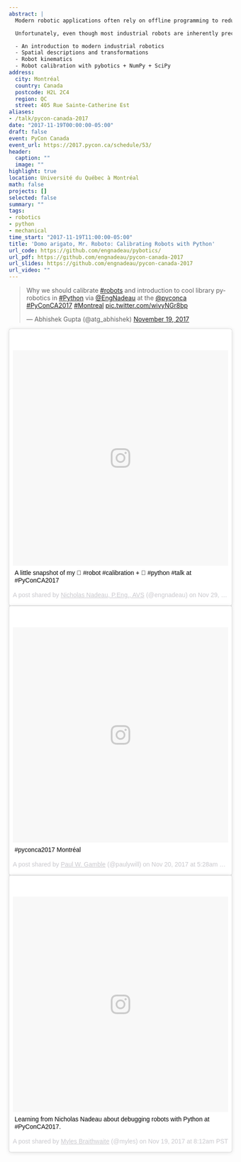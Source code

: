 ```yaml
---
abstract: |
  Modern robotic applications often rely on offline programming to reduce process downtime. In a virtual environment, robot application specialists may program, visualize, and test their robotic application before uploading it to the real production environment, saving time and costs. However, to achieve a high level of fidelity between virtual and production environments, the robot system must be accurate.

  Unfortunately, even though most industrial robots are inherently precise (i.e., repeatable), they are not necessarily very accurate. One cost-effective approach to obtaining a more accurate robot is through calibration, where the actual kinematic and non-kinematic parameters of the robot model are identified and improved upon when compared to the nominal model. This talk introduces pybotics, an open-source Python toolbox for robot kinematics and calibration. The talk will feature the following topics:

  - An introduction to modern industrial robotics
  - Spatial descriptions and transformations
  - Robot kinematics
  - Robot calibration with pybotics + NumPy + SciPy
address:
  city: Montréal
  country: Canada
  postcode: H2L 2C4
  region: QC
  street: 405 Rue Sainte-Catherine Est
aliases:
- /talk/pycon-canada-2017
date: "2017-11-19T00:00:00-05:00"
draft: false
event: PyCon Canada
event_url: https://2017.pycon.ca/schedule/53/
header:
  caption: ""
  image: ""
highlight: true
location: Université du Québec à Montréal
math: false
projects: []
selected: false
summary: ""
tags:
- robotics
- python
- mechanical
time_start: "2017-11-19T11:00:00-05:00"
title: 'Domo arigato, Mr. Roboto: Calibrating Robots with Python'
url_code: https://github.com/engnadeau/pybotics/
url_pdf: https://github.com/engnadeau/pycon-canada-2017
url_slides: https://github.com/engnadeau/pycon-canada-2017
url_video: ""
---
```


<blockquote class="twitter-tweet" data-lang="en"><p lang="en" dir="ltr">Why we should calibrate <a href="https://twitter.com/hashtag/robots?src=hash&amp;ref_src=twsrc%5Etfw">#robots</a> and introduction to cool library pyrobotics in <a href="https://twitter.com/hashtag/Python?src=hash&amp;ref_src=twsrc%5Etfw">#Python</a> via <a href="https://twitter.com/EngNadeau?ref_src=twsrc%5Etfw">@EngNadeau</a> at the <a href="https://twitter.com/pyconca?ref_src=twsrc%5Etfw">@pyconca</a> <a href="https://twitter.com/hashtag/PyConCA2017?src=hash&amp;ref_src=twsrc%5Etfw">#PyConCA2017</a> <a href="https://twitter.com/hashtag/Montreal?src=hash&amp;ref_src=twsrc%5Etfw">#Montreal</a> <a href="https://t.co/wivyNGr8bp">pic.twitter.com/wivyNGr8bp</a></p>&mdash; Abhishek Gupta (@atg_abhishek) <a href="https://twitter.com/atg_abhishek/status/932285250734120960?ref_src=twsrc%5Etfw">November 19, 2017</a></blockquote>
<script async src="https://platform.twitter.com/widgets.js" charset="utf-8"></script>

<blockquote class="instagram-media" data-instgrm-captioned data-instgrm-permalink="https://www.instagram.com/p/BcGcITxlv0M/" data-instgrm-version="8" style=" background:#FFF; border:0; border-radius:3px; box-shadow:0 0 1px 0 rgba(0,0,0,0.5),0 1px 10px 0 rgba(0,0,0,0.15); margin: 1px; max-width:658px; padding:0; width:99.375%; width:-webkit-calc(100% - 2px); width:calc(100% - 2px);"><div style="padding:8px;"> <div style=" background:#F8F8F8; line-height:0; margin-top:40px; padding:50.0% 0; text-align:center; width:100%;"> <div style=" background:url(data:image/png;base64,iVBORw0KGgoAAAANSUhEUgAAACwAAAAsCAMAAAApWqozAAAABGdBTUEAALGPC/xhBQAAAAFzUkdCAK7OHOkAAAAMUExURczMzPf399fX1+bm5mzY9AMAAADiSURBVDjLvZXbEsMgCES5/P8/t9FuRVCRmU73JWlzosgSIIZURCjo/ad+EQJJB4Hv8BFt+IDpQoCx1wjOSBFhh2XssxEIYn3ulI/6MNReE07UIWJEv8UEOWDS88LY97kqyTliJKKtuYBbruAyVh5wOHiXmpi5we58Ek028czwyuQdLKPG1Bkb4NnM+VeAnfHqn1k4+GPT6uGQcvu2h2OVuIf/gWUFyy8OWEpdyZSa3aVCqpVoVvzZZ2VTnn2wU8qzVjDDetO90GSy9mVLqtgYSy231MxrY6I2gGqjrTY0L8fxCxfCBbhWrsYYAAAAAElFTkSuQmCC); display:block; height:44px; margin:0 auto -44px; position:relative; top:-22px; width:44px;"></div></div> <p style=" margin:8px 0 0 0; padding:0 4px;"> <a href="https://www.instagram.com/p/BcGcITxlv0M/" style=" color:#000; font-family:Arial,sans-serif; font-size:14px; font-style:normal; font-weight:normal; line-height:17px; text-decoration:none; word-wrap:break-word;" target="_blank">A little snapshot of my 🤖 #robot #calibration + 🐍 #python #talk at #PyConCA2017</a></p> <p style=" color:#c9c8cd; font-family:Arial,sans-serif; font-size:14px; line-height:17px; margin-bottom:0; margin-top:8px; overflow:hidden; padding:8px 0 7px; text-align:center; text-overflow:ellipsis; white-space:nowrap;">A post shared by <a href="https://www.instagram.com/engnadeau/" style=" color:#c9c8cd; font-family:Arial,sans-serif; font-size:14px; font-style:normal; font-weight:normal; line-height:17px;" target="_blank"> Nicholas Nadeau, P.Eng., AVS</a> (@engnadeau) on <time style=" font-family:Arial,sans-serif; font-size:14px; line-height:17px;" datetime="2017-11-30T01:16:32+00:00">Nov 29, 2017 at 5:16pm PST</time></p></div></blockquote> <script async defer src="//www.instagram.com/embed.js"></script>

<blockquote class="instagram-media" data-instgrm-captioned data-instgrm-permalink="https://www.instagram.com/p/Bbt_-1JF4rI/" data-instgrm-version="8" style=" background:#FFF; border:0; border-radius:3px; box-shadow:0 0 1px 0 rgba(0,0,0,0.5),0 1px 10px 0 rgba(0,0,0,0.15); margin: 1px; max-width:658px; padding:0; width:99.375%; width:-webkit-calc(100% - 2px); width:calc(100% - 2px);"><div style="padding:8px;"> <div style=" background:#F8F8F8; line-height:0; margin-top:40px; padding:50% 0; text-align:center; width:100%;"> <div style=" background:url(data:image/png;base64,iVBORw0KGgoAAAANSUhEUgAAACwAAAAsCAMAAAApWqozAAAABGdBTUEAALGPC/xhBQAAAAFzUkdCAK7OHOkAAAAMUExURczMzPf399fX1+bm5mzY9AMAAADiSURBVDjLvZXbEsMgCES5/P8/t9FuRVCRmU73JWlzosgSIIZURCjo/ad+EQJJB4Hv8BFt+IDpQoCx1wjOSBFhh2XssxEIYn3ulI/6MNReE07UIWJEv8UEOWDS88LY97kqyTliJKKtuYBbruAyVh5wOHiXmpi5we58Ek028czwyuQdLKPG1Bkb4NnM+VeAnfHqn1k4+GPT6uGQcvu2h2OVuIf/gWUFyy8OWEpdyZSa3aVCqpVoVvzZZ2VTnn2wU8qzVjDDetO90GSy9mVLqtgYSy231MxrY6I2gGqjrTY0L8fxCxfCBbhWrsYYAAAAAElFTkSuQmCC); display:block; height:44px; margin:0 auto -44px; position:relative; top:-22px; width:44px;"></div></div> <p style=" margin:8px 0 0 0; padding:0 4px;"> <a href="https://www.instagram.com/p/Bbt_-1JF4rI/" style=" color:#000; font-family:Arial,sans-serif; font-size:14px; font-style:normal; font-weight:normal; line-height:17px; text-decoration:none; word-wrap:break-word;" target="_blank">#pyconca2017 Montréal</a></p> <p style=" color:#c9c8cd; font-family:Arial,sans-serif; font-size:14px; line-height:17px; margin-bottom:0; margin-top:8px; overflow:hidden; padding:8px 0 7px; text-align:center; text-overflow:ellipsis; white-space:nowrap;">A post shared by <a href="https://www.instagram.com/paulywill/" style=" color:#c9c8cd; font-family:Arial,sans-serif; font-size:14px; font-style:normal; font-weight:normal; line-height:17px;" target="_blank"> Paul W. Gamble</a> (@paulywill) on <time style=" font-family:Arial,sans-serif; font-size:14px; line-height:17px;" datetime="2017-11-20T13:28:47+00:00">Nov 20, 2017 at 5:28am PST</time></p></div></blockquote> <script async defer src="//www.instagram.com/embed.js"></script>

<blockquote class="instagram-media" data-instgrm-captioned data-instgrm-permalink="https://www.instagram.com/p/Bbrt8XBjF-3/" data-instgrm-version="8" style=" background:#FFF; border:0; border-radius:3px; box-shadow:0 0 1px 0 rgba(0,0,0,0.5),0 1px 10px 0 rgba(0,0,0,0.15); margin: 1px; max-width:658px; padding:0; width:99.375%; width:-webkit-calc(100% - 2px); width:calc(100% - 2px);"><div style="padding:8px;"> <div style=" background:#F8F8F8; line-height:0; margin-top:40px; padding:50.0% 0; text-align:center; width:100%;"> <div style=" background:url(data:image/png;base64,iVBORw0KGgoAAAANSUhEUgAAACwAAAAsCAMAAAApWqozAAAABGdBTUEAALGPC/xhBQAAAAFzUkdCAK7OHOkAAAAMUExURczMzPf399fX1+bm5mzY9AMAAADiSURBVDjLvZXbEsMgCES5/P8/t9FuRVCRmU73JWlzosgSIIZURCjo/ad+EQJJB4Hv8BFt+IDpQoCx1wjOSBFhh2XssxEIYn3ulI/6MNReE07UIWJEv8UEOWDS88LY97kqyTliJKKtuYBbruAyVh5wOHiXmpi5we58Ek028czwyuQdLKPG1Bkb4NnM+VeAnfHqn1k4+GPT6uGQcvu2h2OVuIf/gWUFyy8OWEpdyZSa3aVCqpVoVvzZZ2VTnn2wU8qzVjDDetO90GSy9mVLqtgYSy231MxrY6I2gGqjrTY0L8fxCxfCBbhWrsYYAAAAAElFTkSuQmCC); display:block; height:44px; margin:0 auto -44px; position:relative; top:-22px; width:44px;"></div></div> <p style=" margin:8px 0 0 0; padding:0 4px;"> <a href="https://www.instagram.com/p/Bbrt8XBjF-3/" style=" color:#000; font-family:Arial,sans-serif; font-size:14px; font-style:normal; font-weight:normal; line-height:17px; text-decoration:none; word-wrap:break-word;" target="_blank">Learning from Nicholas Nadeau about debugging robots with Python at #PyConCA2017.</a></p> <p style=" color:#c9c8cd; font-family:Arial,sans-serif; font-size:14px; line-height:17px; margin-bottom:0; margin-top:8px; overflow:hidden; padding:8px 0 7px; text-align:center; text-overflow:ellipsis; white-space:nowrap;">A post shared by <a href="https://www.instagram.com/myles/" style=" color:#c9c8cd; font-family:Arial,sans-serif; font-size:14px; font-style:normal; font-weight:normal; line-height:17px;" target="_blank"> Myles Braithwaite</a> (@myles) on <time style=" font-family:Arial,sans-serif; font-size:14px; line-height:17px;" datetime="2017-11-19T16:12:41+00:00">Nov 19, 2017 at 8:12am PST</time></p></div></blockquote> <script async defer src="//www.instagram.com/embed.js"></script>
